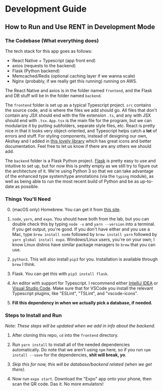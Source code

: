 # Development Guide
## How to Run and Use RENT in Development Mode

### The Codebase (What everything does)

The tech stack for this app goes as follows:
* React Native + Typescript (app front end)
* axios (requests to the backend)
* Flask (Python backend)
* Memcached/Redis (optional caching layer if we wanna scale)
* Nginx (probably, if we really get this running) running on AWS.

The React Native and axios is in the folder named `frontend`, and the Flask and DB stuff will be in the folder
named `backend`.

The `frontend` folder is set up as a typical Typescript project. `src` contains the source code, and is where the files we add
should go. All files that don't contain any JSX should end with the file extension `.ts`, and any with JSX should
end with `.tsx`. `App.tsx` is the main file for the program, but we can modularize it by putting subfolders, separate
style files, etc. React is pretty nice in that it looks very object-oriented, and Typescript helps catch a **lot** of
errors and stuff. For styling components, instead of designing our own, Akshay and I added in [this lovely library](https://github.com/react-native-training/react-native-elements) which has great icons and better documentation. Feel free to let us know if there are
any others we should add.

The `backend` folder is a Flask Python project. [Flask](http://flask.pocoo.org) is pretty easy to use and intuitive to set up,
but for now this is pretty empty as we still try to figure out the architecture of it. We're using Python 3 so that we can
take advantage of the enhanced type system/type annotations (via the `typing` module), as well as being able to run the most recent
build of Python and be as up-to-date as possible.

### Things You'll Need

0. (macOS only) Homebrew. You can get it from [this site](https://brew.sh).

1. `node`, `yarn`, and `expo`. You should have both from the lab, but you can double check this by typing
   `node -v` and `yarn --version` into a terminal. If you get output, you're good. If you don't have either
   and you use a Mac, type `brew install node` followed by `brew install yarn` followed by `yarn global install expo`.
   Windows/Linux users, you're on your own; I know Linux distros have similar package managers to `brew` that you can use.

2. `python3`. This will also install `pip3` for you. Installation is available through `brew` I think.

3. Flask. You can get this with `pip3 install flask`.

4. An editor with support for Typescript. I recommend either [IntelliJ IDEA](https://www.jetbrains.com/idea/?fromMenu) or
   [Visual Studio Code](https://code.visualstudio.com/). Make sure that for VSCode you install the relevant Typescript plugins,
   like "ESLint", "TSLint", and "vscode-icons".

5. **Fill this dependency in when we actually pick a database, if needed.**

### Steps to Install and Run

*Note: These steps will be updated when we add in info about the backend.*

1. After cloning this repo, `cd` into the `frontend` directory.

2. Run `yarn install` to install all of the needed dependencies automatically. Do note that we aren't using `npm` here, so
   if you run `npm install --save` for the dependencies, **shit will break, yo**.

3. *Skip this for now, this will be database/backend related (when we get there).*

4. Now run `expo start`. Download the "Expo" app onto your phone, then scan the QR code. Das it. No more emulators!


